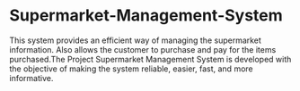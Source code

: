 # Supermarket-Management-System
This system provides an efficient way of managing the supermarket information. Also allows the customer to purchase and pay for the items purchased.The Project Supermarket Management System is developed with the objective of making the system reliable, easier, fast, and more informative.

